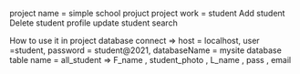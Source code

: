 project name = simple school projuct 
project work = student Add
               student Delete
               student profile update
               student search

How to use it in project
          database connect => host = localhost, user =student, password = student@2021, databaseName = mysite
          database  table name = all_student => F_name , student_photo , L_name , pass , email 
